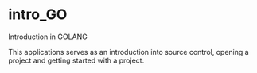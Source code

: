 # intro_GO
Introduction in GOLANG 

This applications serves as an introduction into source control, opening a project and getting started with a project. 
